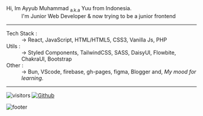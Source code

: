 
<dl>
  <dt>Hi, Im Ayyub Muhammad <sub>a.k.a</sub> Yuu from Indonesia.</dt>
  <dd>I'm Junior Web Developer & now trying to be a junior frontend</dd>
</dl>

---

<dl>
  <dt>Tech Stack :</dt>
  <dd>-> React, JavaScript, HTML/HTML5, CSS3, Vanilla Js, PHP</dd>

  <dt>Utils :</dt>
  <dd>-> Styled Components, TailwindCSS, SASS, DaisyUI, Flowbite, ChakraUI, Bootstrap</dd>
  
  <dt>Other :</dt>
  <dd>-> Bun, VScode, firebase, gh-pages, figma, Blogger and, <em>My mood for learning</em>.</dd>

  
</dl>

---
![visitors](https://visitor-badge.laobi.icu/badge?page_id=Id-Yuu)
[![Github](https://img.shields.io/github/followers/Id-Yuu?label=Follow&style=social)](https://github.com/Id-Yuu)


![footer](https://capsule-render.vercel.app/api?type=waving&color=auto&height=150&section=footer&text=Id-Yuu&fontSize=20&fontAlignY=60&fontAlign=90)
